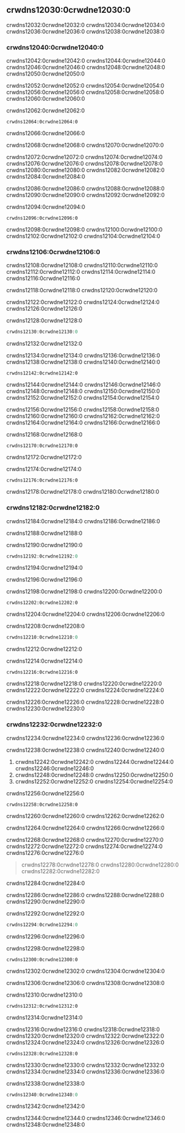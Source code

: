 <!-- Old heading. Do not remove or links may break. -->
<a id="closures-anonymous-functions-that-can-capture-their-environment"></a>

## crwdns12030:0crwdne12030:0

crwdns12032:0crwdne12032:0 crwdns12034:0crwdne12034:0 crwdns12036:0crwdne12036:0 crwdns12038:0crwdne12038:0

<!-- Old headings. Do not remove or links may break. -->
<a id="creating-an-abstraction-of-behavior-with-closures"></a>
<a id="refactoring-using-functions"></a>
<a id="refactoring-with-closures-to-store-code"></a>

### crwdns12040:0crwdne12040:0

crwdns12042:0crwdne12042:0 crwdns12044:0crwdne12044:0 crwdns12046:0crwdne12046:0 crwdns12048:0crwdne12048:0 crwdns12050:0crwdne12050:0

crwdns12052:0crwdne12052:0 crwdns12054:0crwdne12054:0 crwdns12056:0crwdne12056:0 crwdns12058:0crwdne12058:0 crwdns12060:0crwdne12060:0

<span class="filename">crwdns12062:0crwdne12062:0</span>

```rust,noplayground
crwdns12064:0crwdne12064:0
```

<span class="caption">crwdns12066:0crwdne12066:0</span>

crwdns12068:0crwdne12068:0 crwdns12070:0crwdne12070:0

crwdns12072:0crwdne12072:0 crwdns12074:0crwdne12074:0 crwdns12076:0crwdne12076:0<!-- ignore --> crwdns12078:0crwdne12078:0 crwdns12080:0crwdne12080:0 crwdns12082:0crwdne12082:0 crwdns12084:0crwdne12084:0

crwdns12086:0crwdne12086:0 crwdns12088:0crwdne12088:0 crwdns12090:0crwdne12090:0 crwdns12092:0crwdne12092:0

crwdns12094:0crwdne12094:0

```console
crwdns12096:0crwdne12096:0
```

crwdns12098:0crwdne12098:0 crwdns12100:0crwdne12100:0 crwdns12102:0crwdne12102:0 crwdns12104:0crwdne12104:0

### crwdns12106:0crwdne12106:0

crwdns12108:0crwdne12108:0 crwdns12110:0crwdne12110:0 crwdns12112:0crwdne12112:0 crwdns12114:0crwdne12114:0 crwdns12116:0crwdne12116:0

crwdns12118:0crwdne12118:0 crwdns12120:0crwdne12120:0

crwdns12122:0crwdne12122:0 crwdns12124:0crwdne12124:0 crwdns12126:0crwdne12126:0

<span class="filename">crwdns12128:0crwdne12128:0</span>

```rust
crwdns12130:0crwdne12130:0
```


<span class="caption">crwdns12132:0crwdne12132:0</span>

crwdns12134:0crwdne12134:0 crwdns12136:0crwdne12136:0 crwdns12138:0crwdne12138:0 crwdns12140:0crwdne12140:0

```rust,ignore
crwdns12142:0crwdne12142:0
```

crwdns12144:0crwdne12144:0 crwdns12146:0crwdne12146:0 crwdns12148:0crwdne12148:0 crwdns12150:0crwdne12150:0 crwdns12152:0crwdne12152:0 crwdns12154:0crwdne12154:0

crwdns12156:0crwdne12156:0 crwdns12158:0crwdne12158:0 crwdns12160:0crwdne12160:0 crwdns12162:0crwdne12162:0 crwdns12164:0crwdne12164:0 crwdns12166:0crwdne12166:0

<span class="filename">crwdns12168:0crwdne12168:0</span>

```rust,ignore,does_not_compile
crwdns12170:0crwdne12170:0
```


<span class="caption">crwdns12172:0crwdne12172:0</span>

crwdns12174:0crwdne12174:0

```console
crwdns12176:0crwdne12176:0
```

crwdns12178:0crwdne12178:0 crwdns12180:0crwdne12180:0

### crwdns12182:0crwdne12182:0

crwdns12184:0crwdne12184:0 crwdns12186:0crwdne12186:0

crwdns12188:0crwdne12188:0

<span class="filename">crwdns12190:0crwdne12190:0</span>

```rust
crwdns12192:0crwdne12192:0
```


<span class="caption">crwdns12194:0crwdne12194:0</span>

crwdns12196:0crwdne12196:0

crwdns12198:0crwdne12198:0 crwdns12200:0crwdne12200:0

```console
crwdns12202:0crwdne12202:0
```

crwdns12204:0crwdne12204:0 crwdns12206:0crwdne12206:0

<span class="filename">crwdns12208:0crwdne12208:0</span>

```rust
crwdns12210:0crwdne12210:0
```


<span class="caption">crwdns12212:0crwdne12212:0</span>

crwdns12214:0crwdne12214:0

```console
crwdns12216:0crwdne12216:0
```

crwdns12218:0crwdne12218:0 crwdns12220:0crwdne12220:0 crwdns12222:0crwdne12222:0 crwdns12224:0crwdne12224:0

crwdns12226:0crwdne12226:0 crwdns12228:0crwdne12228:0 crwdns12230:0crwdne12230:0

<!-- Old headings. Do not remove or links may break. -->
<a id="storing-closures-using-generic-parameters-and-the-fn-traits"></a>
<a id="limitations-of-the-cacher-implementation"></a>
<a id="moving-captured-values-out-of-the-closure-and-the-fn-traits"></a>

### crwdns12232:0crwdne12232:0

crwdns12234:0crwdne12234:0 crwdns12236:0crwdne12236:0

crwdns12238:0crwdne12238:0 crwdns12240:0crwdne12240:0

1. crwdns12242:0crwdne12242:0 crwdns12244:0crwdne12244:0 crwdns12246:0crwdne12246:0
2. crwdns12248:0crwdne12248:0 crwdns12250:0crwdne12250:0
3. crwdns12252:0crwdne12252:0 crwdns12254:0crwdne12254:0

crwdns12256:0crwdne12256:0

```rust,ignore
crwdns12258:0crwdne12258:0
```

crwdns12260:0crwdne12260:0 crwdns12262:0crwdne12262:0

crwdns12264:0crwdne12264:0 crwdns12266:0crwdne12266:0

crwdns12268:0crwdne12268:0 crwdns12270:0crwdne12270:0 crwdns12272:0crwdne12272:0 crwdns12274:0crwdne12274:0 crwdns12276:0crwdne12276:0

> crwdns12278:0crwdne12278:0 crwdns12280:0crwdne12280:0 crwdns12282:0crwdne12282:0

crwdns12284:0crwdne12284:0

crwdns12286:0crwdne12286:0 crwdns12288:0crwdne12288:0 crwdns12290:0crwdne12290:0

<span class="filename">crwdns12292:0crwdne12292:0</span>

```rust
crwdns12294:0crwdne12294:0
```


<span class="caption">crwdns12296:0crwdne12296:0</span>

crwdns12298:0crwdne12298:0

```console
crwdns12300:0crwdne12300:0
```

crwdns12302:0crwdne12302:0 crwdns12304:0crwdne12304:0

crwdns12306:0crwdne12306:0 crwdns12308:0crwdne12308:0

<span class="filename">crwdns12310:0crwdne12310:0</span>

```rust,ignore,does_not_compile
crwdns12312:0crwdne12312:0
```


<span class="caption">crwdns12314:0crwdne12314:0</span>

crwdns12316:0crwdne12316:0 crwdns12318:0crwdne12318:0 crwdns12320:0crwdne12320:0 crwdns12322:0crwdne12322:0 crwdns12324:0crwdne12324:0 crwdns12326:0crwdne12326:0

```console
crwdns12328:0crwdne12328:0
```

crwdns12330:0crwdne12330:0 crwdns12332:0crwdne12332:0 crwdns12334:0crwdne12334:0 crwdns12336:0crwdne12336:0

<span class="filename">crwdns12338:0crwdne12338:0</span>

```rust
crwdns12340:0crwdne12340:0
```


<span class="caption">crwdns12342:0crwdne12342:0</span>

crwdns12344:0crwdne12344:0 crwdns12346:0crwdne12346:0 crwdns12348:0crwdne12348:0
